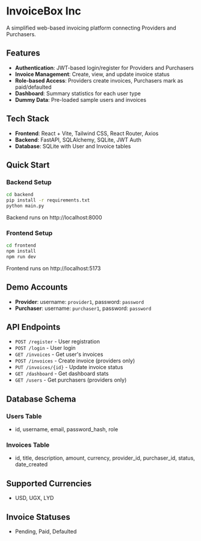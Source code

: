 # InvoiceBox Inc

A simplified web-based invoicing platform connecting Providers and Purchasers.

## Features

- **Authentication**: JWT-based login/register for Providers and Purchasers
- **Invoice Management**: Create, view, and update invoice status
- **Role-based Access**: Providers create invoices, Purchasers mark as paid/defaulted
- **Dashboard**: Summary statistics for each user type
- **Dummy Data**: Pre-loaded sample users and invoices

## Tech Stack

- **Frontend**: React + Vite, Tailwind CSS, React Router, Axios
- **Backend**: FastAPI, SQLAlchemy, SQLite, JWT Auth
- **Database**: SQLite with User and Invoice tables

## Quick Start

### Backend Setup

```bash
cd backend
pip install -r requirements.txt
python main.py
```

Backend runs on http://localhost:8000

### Frontend Setup

```bash
cd frontend
npm install
npm run dev
```

Frontend runs on http://localhost:5173

## Demo Accounts

- **Provider**: username: `provider1`, password: `password`
- **Purchaser**: username: `purchaser1`, password: `password`

## API Endpoints

- `POST /register` - User registration
- `POST /login` - User login
- `GET /invoices` - Get user's invoices
- `POST /invoices` - Create invoice (providers only)
- `PUT /invoices/{id}` - Update invoice status
- `GET /dashboard` - Get dashboard stats
- `GET /users` - Get purchasers (providers only)

## Database Schema

### Users Table
- id, username, email, password_hash, role

### Invoices Table
- id, title, description, amount, currency, provider_id, purchaser_id, status, date_created

## Supported Currencies
- USD, UGX, LYD

## Invoice Statuses
- Pending, Paid, Defaulted